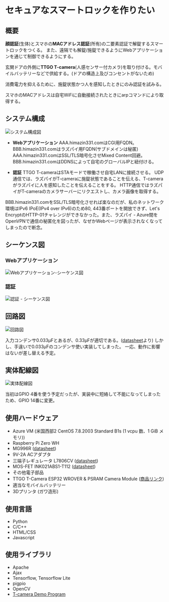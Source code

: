 # セキュアなスマートロックを作りたい

## 概要
**顔認証**(生体)とスマホの**MACアドレス認証**(所有)の二要素認証で解錠するスマートロックをつくる。
また、遠隔でも解錠/施錠できるようにWebアプリケーションを通じて制御できるようにする。

玄関ドアの外側に**TTGO T-camera**(人感センサー付カメラ)を取り付ける。モバイルバッテリーなどで供給する。(ドアの構造上及びコンセントがないため)

消費電力を抑えるために、施錠状態かつ人を感知したときにのみ認証を試みる。

スマホのMACアドレスは自宅WiFiに自動接続されたときにarpコマンドにより取得する。

## システム構成
![システム構成図](https://user-images.githubusercontent.com/63523973/106396232-1190ec80-644a-11eb-8510-341154f40771.jpg)

 - **Webアプリケーション**
AAA.himazin331.comはCGI用FQDN。BBB.himazin331.comはラズパイ用FQDN(サブドメインは秘匿)
AAA.himazin331.comはSSL/TLS暗号化させMixed Content回避。BBB.himazin331.comはDDNSによって自宅のグローバルIPと紐付ける。

- **認証**
TTGO T-cameraはSTAモードで稼働させ自宅LANに接続させる。
UDP通信では、ラズパイがT-cameraに施錠状態であることを伝える、T-cameraがラズパイに人を感知したことを伝えることをする。
HTTP通信ではラズパイがT-cameraのカメラサーバーにリクエストし、カメラ画像を取得する。

BBB.himazin331.comをSSL/TLS暗号化させれば楽なのだが、私のネットワーク環境はIPv6 IPoE(IPv4 over IPv6)のため80, 443番ポートを開放できず、Let's EncryptのHTTP-01チャレンジができなかった。また、ラズパイ - Azure間をOpenVPNで通信の秘匿化を図ったが、なぜかWebページが表示されなくなってしまったので断念。

## シーケンス図

### Webアプリケーション
![Webアプリケーション-シーケンス図](https://user-images.githubusercontent.com/63523973/106396761-579b7f80-644d-11eb-9432-8e47d485c272.png)

### 認証
![認証 - シーケンス図](https://user-images.githubusercontent.com/63523973/106396763-59fdd980-644d-11eb-8e1c-bc4c25921834.jpeg)

## 回路図
![回路図](https://user-images.githubusercontent.com/63523973/105632853-be8ec680-5e98-11eb-89c7-2dd93732de1d.png)

入力コンデンサ0.033μFとあるが、0.33μFが適切である。([datasheet](https://akizukidenshi.com/download/ds/st/l78.pdf)より)
しかし、手違いで0.033μFのコンデンサ使い実装してしまった。
一応、動作に影響はないが差し替える予定。

## 実体配線図
![実体配線図](https://user-images.githubusercontent.com/63523973/105632856-bfbff380-5e98-11eb-8412-6171d1064d21.png)

当初はGPIO 4番を使う予定だったが、実装中に短絡して不能になってしまったため、GPIO 14番に変更。

## 使用ハードウェア
- Azure VM (米国西部2 CentOS 7.8.2003 Standard B1s (1 vcpu 数、1 GiB メモリ))
- Raspberry Pi Zero WH
- MG996R ([datasheet](https://akizukidenshi.com/download/ds/towerpro/mg996r.pdf))
- 9V-2A ACアダプタ
- 三端子レギュレータ L7806CV ([datasheet](https://akizukidenshi.com/download/ds/st/l78.pdf))
- MOS-FET INK021ABS1-T112 ([datasheet](https://akizukidenshi.com/download/ds/isahaya/INK021ABS1_J.pdf))
- その他電子部品
- TTGO T-Camera ESP32 WROVER & PSRAM Camera Module ([商品リンク](https://www.amazon.co.jp/gp/product/B07PPR8Z2S/))
- 適当なモバイルバッテリー
- 3Dプリンタ (ガワ造形)

## 使用言語
- Python
- C/C++
- HTML/CSS
- Javascript

## 使用ライブラリ
- Apache
- Ajax
- Tensorflow, Tensorflow Lite
- pigpio
- OpenCV
- [T-camera Demo Program](https://github.com/lewisxhe/esp32-camera-series
)
